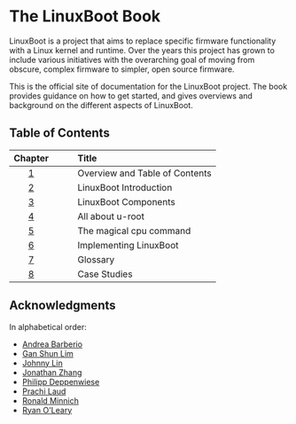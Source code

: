 # The LinuxBoot Book

LinuxBoot is a project that aims to replace specific firmware functionality with
a Linux kernel and runtime. Over the years this project has grown to include 
various initiatives with the overarching goal of moving from obscure, complex 
firmware to simpler, open source firmware. 

This is the official site of documentation for the LinuxBoot project. The book 
provides guidance on how to get started, and gives overviews and 
background on the different aspects of LinuxBoot.

## Table of Contents

|Chapter|&emsp; &emsp;Title|
|:-----:|:--------------|
| [1](README.md)|&emsp; &emsp;Overview and Table of Contents|
| [2](intro/README.md)|&emsp; &emsp;LinuxBoot Introduction|
| [3](components/README.md)|&emsp; &emsp;LinuxBoot Components|
| [4](u-root/README.md)|&emsp; &emsp;All about u-root|
| [5](cpu/README.md)|&emsp; &emsp;The magical cpu command|
| [6](implementation/README.md)|&emsp; &emsp;Implementing LinuxBoot|
| [7](glossary/README.md)|&emsp; &emsp;Glossary|
| [8](case_studies/README.md)|&emsp; &emsp;Case Studies|

## Acknowledgments

In alphabetical order:

* [Andrea Barberio](https://github.com/insomniacslk)
* [Gan Shun Lim](https://github.com/ganshun)
* [Johnny Lin](https://github.com/johnnylinwiwynn)
* [Jonathan Zhang](https://github.com/jonzhang-fb)
* [Philipp Deppenwiese](https://github.com/zaolin)
* [Prachi Laud](https://github.com/pallaud)
* [Ronald Minnich](https://github.com/rminnich)
* [Ryan O'Leary](https://github.com/rjoleary)
